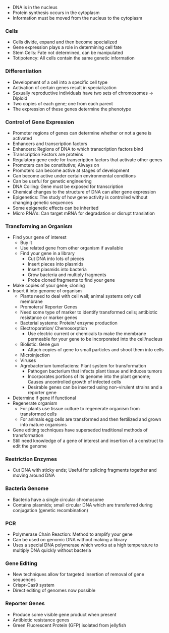 - DNA is in the nucleus
- Protein synthesis occurs in the cytoplasm
- Information must be moved from the nucleus to the cytoplasm
### Cells
- Cells divide, expand and then become specialized
- Gene expression plays a role in determining cell fate
- Stem Cells: Fate not determined, can be manipulated
- Totipotency: All cells contain the same genetic information

### Differentiation
- Development of a cell into a specific cell type
- Activation of certain genes result in specialization
- Sexually reproductive individuals have two sets of chromosomes -> Diploid
- Two copies of each gene; one from each parent
- The expression of these genes determine the phenotype

### Control of Gene Expression
- Promoter regions of genes can determine whether or not a gene is activated
- Enhancers and transcription factors
- Enhancers: Regions of DNA to which transcription factors bind
- Transcription Factors are proteins
- Regulatory gene code for transcription factors that activate other genes
- Promoters can be constitutive; Always on
- Promoters can become active at stages of development
- Can become active under certain environmental conditions
- Can be useful for genetic engineering
- DNA Coiling: Gene must be exposed for transcription
- Chemical changes to the structure of DNA can alter gene expression
- Epigenetics: The study of how gene activity is controlled without changing genetic sequences
- Some epigenetic effects can be inherited
- Micro RNA's: Can target mRNA for degradation or disrupt translation

### Transforming an Organism
- Find your gene of interest
	- Buy it
	- Use related gene from other organism if available
	- Find your gene in a library
		- Cut DNA into lots of pieces
		- Insert pieces into plasmids
		- Insert plasmids into bacteria
		- Grow bacteria and multiply fragments
		- Probe cloned fragments to find your gene
- Make copies of your gene; cloning
- Insert it into genome of organism
	- Plants need to deal with cell wall; animal systems only cell membrane
	- Promoters/ Reporter Genes
	- Need some type of marker to identify transformed cells; antibiotic resistance or marker genes
	- Bacterial systems: Protein/ enzyme production
	- Electroporation/ Chemosorption
		- Use electric current or chemicals to make the membrane permeable for your gene to be incorporated into the cell/nucleus 
	- Biolistic: Gene gun
		- Attach copies of gene to small particles and shoot them into cells
	- Microinjection
	- Viruses
	- Agrobacterium tumefaciens: Plant system for transformation
		- Pathogen bacterium that infects plant tissue and induces tumors
		- Incorporates portions of its genome into the plant genome; Causes uncontrolled growth of infected cells
		- Desirable genes can be inserted using non-virulent strains and a reporter gene
- Determine if gene if functional
- Regenerate organism
	- For plants use tissue culture to regenerate organism from transformed cells
	- For animals egg cells are transformed and then fertilized and grown into mature organisms
- Gene editing techniques have superseded traditional methods of transformation
- Still need knowledge of a gene of interest and insertion of a construct to edit the genome
### Restriction Enzymes
- Cut DNA with sticky ends; Useful for splicing fragments together and moving around DNA
### Bacteria Genome
- Bacteria have a single circular chromosome
- Contains plasmids; small circular DNA which are transferred during conjugation (genetic recombination)

### PCR
- Polymerase Chain Reaction: Method to amplify your gene
- Can be used on genomic DNA without making a library
- Uses a special DNA polymerase which works at a high temperature to multiply DNA quickly without bacteria

### Gene Editing
- New techniques allow for targeted insertion of removal of gene sequences
- Crispr-Cas9 system
- Direct editing of genomes now possible

### Reporter Genes
- Produce some visible gene product when present
- Antibiotic resistance genes
- Green Fluorescent Protein (GFP) isolated from jellyfish